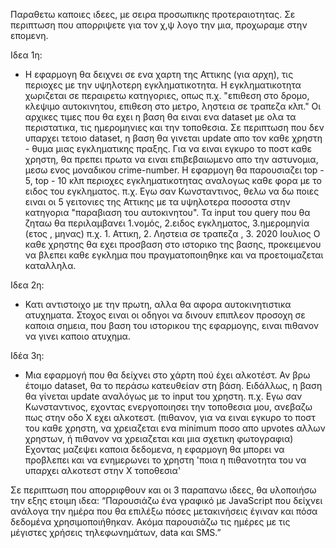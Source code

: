 Παραθετω καποιες ιδεες, με σειρα προσωπικης προτεραιοτητας. Σε περιπτωση που απορριψετε για τον χ,ψ λογο την μια, προχωραμε στην επομενη.

Ιδεα 1η:
-  Η εφαρμογη θα δειχνει σε ενα χαρτη της Αττικης (για αρχη), τις περιοχες με την υψηλοτερη εγκληματικοτητα. 
Η εγκληματικοτητα χωριζεται σε περαιρετω κατηγοριες, οπως π.χ. "επιθεση στο δρομο, κλεψιμο αυτοκινητου, επιθεση στο μετρο, ληστεια σε τραπεζα κλπ."
Οι αρχικες τιμες που θα εχει η βαση θα ειναι ενα dataset με ολα τα περιστατικα, τις ημερομηνιες και την τοποθεσια. Σε περιπτωση που δεν υπαρχει τετοιο dataset, η βαση θα γινεται update απο τον καθε χρηστη - θυμα μιας εγκληματικης πραξης. Για να ειναι εγκυρο το ποστ καθε χρηστη, θα πρεπει πρωτα να ειναι επιβεβαιωμενο απο την αστυνομια, μεσω ενος μοναδικου crime-number.
Η εφαρμογη θα παρουσιαζει top - 5, top - 10 κλπ περιοχες εγκληματικοτητας αναλογως καθε φορα με το ειδος του εγκληματος.
π.χ. Εγω σαν Κωνσταντινος, θελω να δω ποιες ειναι οι 5 γειτονιες της Αττικης με τα υψηλοτερα ποσοστα στην κατηγορια "παραβιαση του αυτοκινητου". 
Τα input του query που θα ζηταω θα περιλαμβανει 1.νομός, 2.ειδος εγκληματος, 3.ημερομηνία (ετος , μηνας)
π.χ. 1. Αττικη, 2. Ληστεια σε τραπεζα , 3. 2020 Ιουλιος
Ο καθε χρηστης θα εχει προσβαση στο ιστορικο της βασης, προκειμενου να βλεπει καθε εγκλημα που πραγματοποιηθηκε και να προετοιμαζεται καταλληλα.
 

Ιδεα 2η: 
- Κατι αντιστοιχο με την πρωτη, αλλα θα αφορα αυτοκινητιστικα ατυχηματα. Στοχος ειναι οι οδηγοι να δινουν επιπλεον προσοχη σε καποια σημεια, που βαση του ιστορικου της εφαρμογης, ειναι πιθανον να γινει καποιο ατυχημα.

Ιδέα 3η:
- Μια εφαρμογή που θα δείχνει στο χάρτη πού έχει αλκοτέστ. Αν βρω έτοιμο dataset, θα το περάσω κατευθείαν στη βάση. Ειδάλλως, η βαση θα γίνεται update αναλόγως με το input του χρηστη. π.χ. Εγω σαν Κωνσταντινος, εχοντας ενεργοποιησει την τοποθεσια μου, ανεβαζω πως στην οδο Χ εχει αλκοτεστ. 
(πιθανον, για να ειναι εγκυρο το ποστ του καθε χρηστη, να χρειαζεται ενα minimum ποσο απο upvotes αλλων χρηστων, ή πιθανον να χρειαζεται και μια σχετικη φωτογραφια)
Εχοντας μαζεψει καποια δεδομενα, η εφαρμογη θα μπορει να προβλεπει και να ενημερωνει το χρηστη 'ποια η πιθανοτητα του να υπαρχει αλκοτεστ στην Χ τοποθεσια'

Σε περιπτωση που απορριφθουν και οι 3 παραπανω ιδεες, θα υλοποιήσω την εξης ετοιμη ιδεα:
“Παρουσιάζω ένα γραφικό με JavaScript που δείχνει ανάλογα την ημέρα που θα επιλέξω πόσες μετακινήσεις έγιναν και πόσα δεδομένα χρησιμοποιήθηκαν. Ακόμα παρουσιάζω τις ημέρες με τις μέγιστες χρήσεις τηλεφωνημάτων, data και SMS.”
